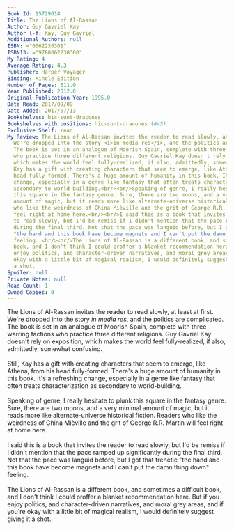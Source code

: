 ```yaml
---
Book Id: 15729014
Title: The Lions of Al-Rassan
Author: Guy Gavriel Kay
Author l-f: Kay, Guy Gavriel
Additional Authors: null
ISBN: ="0062230301"
ISBN13: ="9780062230300"
My Rating: 4
Average Rating: 4.3
Publisher: Harper Voyager
Binding: Kindle Edition
Number of Pages: 511.0
Year Published: 2012.0
Original Publication Year: 1995.0
Date Read: 2017/09/09
Date Added: 2017/07/13
Bookshelves: hic-sunt-dracones
Bookshelves with positions: hic-sunt-dracones (#45)
Exclusive Shelf: read
My Review: The Lions of Al-Rassan invites the reader to read slowly, at least at first.
  We're dropped into the story <i>in media res</i>, and the politics are complicated.
  The book is set in an analogue of Moorish Spain, complete with three warring factions
  who practice three different religions. Guy Gavriel Kay doesn't rely on exposition,
  which makes the world feel fully-realized, if also, admittedly, somewhat confusing.<br/><br/>Still,
  Kay has a gift with creating characters that seem to emerge, like Athena, from his
  head fully-formed. There's a huge amount of humanity in this book. It's a refreshing
  change, especially in a genre like fantasy that often treats characterization as
  secondary to world-building.<br/><br/>Speaking of genre, I really hesitate to plunk
  this square in the fantasy genre. Sure, there are two moons, and a very minimal
  amount of magic, but it reads more like alternate-universe historical fiction. Readers
  who like the weirdness of China Mièville and the grit of George R.R. Martin will
  feel right at home here.<br/><br/>I said this is a book that invites the reader
  to read slowly, but I'd be remiss if I didn't mention that the pace ramped up significantly
  during the final third. Not that the pace was languid before, but I got that frenetic
  "the hand and this book have become magnets and I can't put the damn thing down"
  feeling. <br/><br/>The Lions of Al-Rassan is a different book, and sometimes a difficult
  book, and I don't think I could proffer a blanket recommendation here. But if you
  enjoy politics, and character-driven narratives, and moral grey areas, and if you're
  okay with a little bit of magical realism, I would definitely suggest giving it
  a shot.
Spoiler: null
Private Notes: null
Read Count: 1
Owned Copies: 0
---
```


The Lions of Al-Rassan invites the reader to read slowly, at least at first. We're dropped into the story <i>in media res</i>, and the politics are complicated. The book is set in an analogue of Moorish Spain, complete with three warring factions who practice three different religions. Guy Gavriel Kay doesn't rely on exposition, which makes the world feel fully-realized, if also, admittedly, somewhat confusing.<br/><br/>Still, Kay has a gift with creating characters that seem to emerge, like Athena, from his head fully-formed. There's a huge amount of humanity in this book. It's a refreshing change, especially in a genre like fantasy that often treats characterization as secondary to world-building.<br/><br/>Speaking of genre, I really hesitate to plunk this square in the fantasy genre. Sure, there are two moons, and a very minimal amount of magic, but it reads more like alternate-universe historical fiction. Readers who like the weirdness of China Mièville and the grit of George R.R. Martin will feel right at home here.<br/><br/>I said this is a book that invites the reader to read slowly, but I'd be remiss if I didn't mention that the pace ramped up significantly during the final third. Not that the pace was languid before, but I got that frenetic "the hand and this book have become magnets and I can't put the damn thing down" feeling. <br/><br/>The Lions of Al-Rassan is a different book, and sometimes a difficult book, and I don't think I could proffer a blanket recommendation here. But if you enjoy politics, and character-driven narratives, and moral grey areas, and if you're okay with a little bit of magical realism, I would definitely suggest giving it a shot.